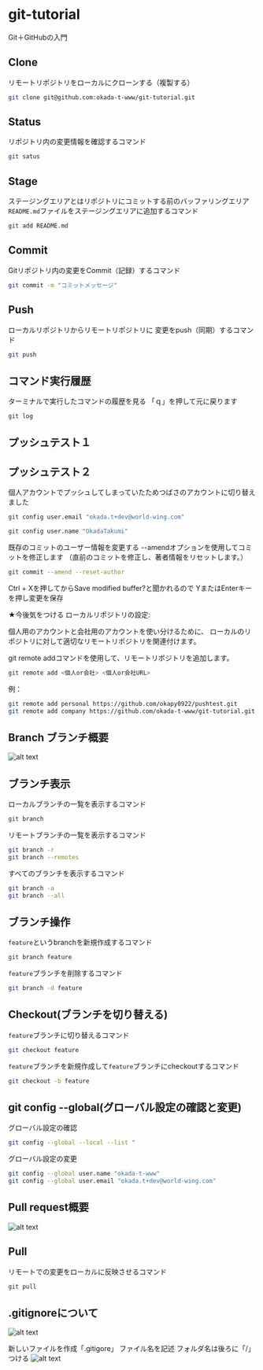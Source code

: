 # git-tutorial

Git＋GitHubの入門

## Clone
リモートリポジトリをローカルにクローンする（複製する）

```bash
git clone git@github.com:okada-t-www/git-tutorial.git
```


## Status
リポジトリ内の変更情報を確認するコマンド

```bash
git satus
```


## Stage
ステージングエリアとはリポジトリにコミットする前のバッファリングエリア
`README.md`ファイルをステージングエリアに追加するコマンド

```bash
git add README.md
```

## Commit
Gitリポジトリ内の変更をCommit（記録）するコマンド
```bash
git commit -m "コミットメッセージ"
```

## Push
ローカルリポジトリからリモートリポジトリに
変更をpush（同期）するコマンド

```bash
git push
```

## コマンド実行履歴
ターミナルで実行したコマンドの履歴を見る
「ｑ」を押して元に戻ります
```bash
git log
```

## プッシュテスト１

## プッシュテスト２
個人アカウントでプッシュしてしまっていたためつばさのアカウントに切り替えました
```bash
git config user.email "okada.t+dev@world-wing.com"
```
```bash
git config user.name "OkadaTakumi"
```
既存のコミットのユーザー情報を変更する
--amendオプションを使用してコミットを修正します
（直前のコミットを修正し、著者情報をリセットします。）
```bash
git commit --amend --reset-author
```
Ctrl + Xを押してからSave modified buffer?と聞かれるので
YまたはEnterキーを押し変更を保存

★今後気をつける
ローカルリポジトリの設定:

個人用のアカウントと会社用のアカウントを使い分けるために、
ローカルのリポジトリに対して適切なリモートリポジトリを関連付けます。

git remote addコマンドを使用して、リモートリポジトリを追加します。
```bash
git remote add <個人or会社> <個人or会社URL>
```
例：
```bash
git remote add personal https://github.com/okapy0922/pushtest.git
git remote add company https://github.com/okada-t-www/git-tutorial.git
```

## Branch ブランチ概要
![alt text](image.png)

## ブランチ表示

ローカルブランチの一覧を表示するコマンド

```bash
git branch
```

リモートブランチの一覧を表示するコマンド

```bash
git branch -r
git branch --remotes
```

すべてのブランチを表示するコマンド

```bash
git branch -a
git branch --all
```

## ブランチ操作

`feature`というbranchを新規作成するコマンド

```bash
git branch feature
```

`feature`ブランチを削除するコマンド

```bash
git branch -d feature
```

## Checkout(ブランチを切り替える)

`feature`ブランチに切り替えるコマンド

```bash
git checkout feature
```

`feature`ブランチを新規作成して`feature`ブランチにcheckoutするコマンド

```bash
git checkout -b feature
```

## git config --global(グローバル設定の確認と変更)

グローバル設定の確認
```bash
git config --global --local --list "
```
グローバル設定の変更
```bash
git config --global user.name "okada-t-www"
git config --global user.email "okada.t+dev@world-wing.com"
```

## Pull request概要
![alt text](image-1.png)

## Pull
リモートでの変更をローカルに反映させるコマンド

```bash
git pull
```

## .gitignoreについて
![alt text](image-2.png)

新しいファイルを作成「.gitigore」
ファイル名を記述
フォルダ名は後ろに「/」つける
![alt text](image-3.png)
